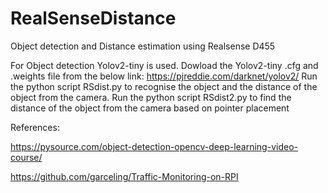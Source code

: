 # RealSenseDistance
Object detection and Distance estimation using Realsense D455

For Object detection Yolov2-tiny is used.
Dowload the Yolov2-tiny .cfg and .weights file from the below link: 
https://pjreddie.com/darknet/yolov2/
Run the python script RSdist.py to recognise the object and the distance of the object from the camera.
Run the python script RSdist2.py to find the distance of the object from the camera based on pointer placement



References: 

https://pysource.com/object-detection-opencv-deep-learning-video-course/

https://github.com/garceling/Traffic-Monitoring-on-RPI


